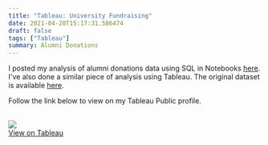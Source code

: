 ```yaml
---
title: "Tableau: University Fundraising"
date: 2021-04-20T15:17:31.586474
draft: false
tags: ["Tableau"]
summary: Alumni Donations
---
```


I posted my analysis of alumni donations data using SQL in Notebooks [here](). I've also done a similar piece of analysis using Tableau. The original dataset is available [here](https://public.tableau.com/s/sites/default/files/media/advancement_donations_and_giving_demo.xls).

Follow the link below to view on my Tableau Public profile.
<br>
<br>

<div class = "container">
  <a href = "https://public.tableau.com/profile/matt2092#!/vizhome/AlumniDonations2010-2015/Donationsdashboard2015">
    <img src="Alumni_Donations_Dashboard_Screenshot.png">
      <div class = "overlay">
        <div class = "text" >View on Tableau</div>
      </div>
  </a>
</div>
